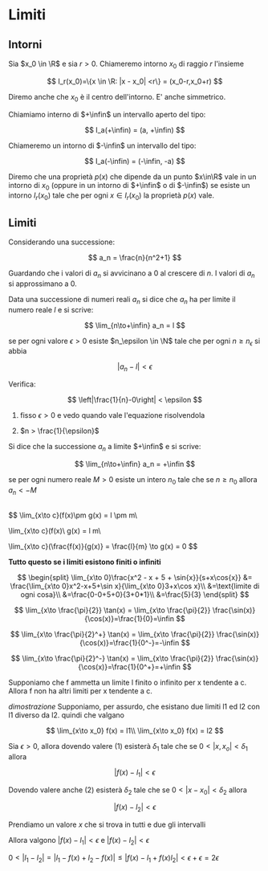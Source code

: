 # Limiti

## Intorni

Sia $x_0 \in \R$ e sia $r > 0$. Chiameremo intorno $x_0$ di raggio $r$ l'insieme

$$
I_r(x_0)=\{x \in \R: |x - x_0| <r\} = (x_0-r,x_0+r)
$$

Diremo anche che $x_0$ è il centro dell'intorno. E' anche simmetrico.

Chiamiamo interno di $+\infin$ un intervallo aperto del tipo:

$$
I_a(+\infin) = (a, +\infin)
$$

Chiameremo un intorno di $-\infin$ un intervallo del tipo:

$$
I_a(-\infin) = (-\infin, -a)
$$

Diremo che una proprietà $p(x)$ che dipende da un punto $x\in\R$ vale in un intorno di $x_0$ (oppure in un intorno di $+\infin$ o di $-\infin$) se esiste un intorno $I_r(x_0)$ tale che per ogni $x\in I_r(x_0)$ la proprietà $p(x)$ vale.

## Limiti

Considerando una successione:

$$
a_n = \frac{n}{n^2+1}
$$

Guardando che i valori di $a_n$ si avvicinano a 0 al crescere di $n$. I valori di $a_n$ si approssimano a 0.

Data una successione di numeri reali $a_n$ si dice che $a_n$ ha per limite il numero reale $l$ e si scrive:

$$
\lim_{n\to+\infin} a_n = l
$$

se per ogni valore $\epsilon > 0$ esiste $n_\epsilon \in \N$ tale che per ogni $n\ge n_\epsilon$ si abbia

$$
|a_n-l|<\epsilon
$$

Verifica:

$$
\left|\frac{1}{n}-0\right| < \epsilon
$$

1. fisso $\epsilon > 0$ e vedo quando vale l'equazione risolvendola

2. $n > \frac{1}{\epsilon}$

Si dice che la successione $a_n$ a limite $+\infin$ e si scrive:

$$
\lim_{n\to+\infin} a_n = +\infin
$$

se per ogni numero reale $M>0$ esiste un intero $n_0$ tale che se $n\ge n_0$ allora $a_n < -M$

## 

$$
\lim_{x\to c}(f(x)\pm g(x) = l \pm m\\

\lim_{x\to c}(f(x)\ g(x) = l m\\

\lim_{x\to c}(\frac{f(x)}{g(x)} = \frac{l}{m} \to g(x) = 0
$$

**Tutto questo se i limiti esistono finiti o infiniti**

$$
\begin{split}
\lim_{x\to 0}\frac{x^2 - x + 5 + \sin{x}}{s+x\cos{x}} &= \frac{\lim_{x\to 0}x^2-x+5+\sin x}{\lim_{x\to 0}3+x\cos x}\\
&=\text{limite di ogni cosa}\\
&=\frac{0-0+5+0}{3+0*1}\\
&=\frac{5}{3}
\end{split}
$$

$$
\lim_{x\to \frac{\pi}{2}} \tan(x) = \lim_{x\to \frac{\pi}{2}} \frac{\sin(x)}{\cos(x)}=\frac{1}{0}=\infin
$$

$$
\lim_{x\to \frac{\pi}{2}^+} \tan(x) = \lim_{x\to \frac{\pi}{2}} \frac{\sin(x)}{\cos(x)}=\frac{1}{0^-}=-\infin
$$

$$
\lim_{x\to \frac{\pi}{2}^-} \tan(x) = \lim_{x\to \frac{\pi}{2}} \frac{\sin(x)}{\cos(x)}=\frac{1}{0^+}=+\infin
$$

Supponiamo che f ammetta un limite l finito o infinito per x tendente a c. Allora f non ha altri limiti per x tendente a c.

*dimostrazione* Supponiamo, per assurdo, che esistano due limiti l1 ed l2 con l1 diverso da l2. quindi che valgano 

$$
\lim_{x\to x_0} f(x) = l1\\
\lim_{x\to x_0} f(x) = l2
$$

Sia $\epsilon > 0$, allora dovendo valere (1) esisterà $\delta_1$ tale che se $0<|x,x_o|<\delta_1$ allora 

$$
|f(x)-l_1|<\epsilon
$$

Dovendo valere anche (2) esisterà $\delta_2$ tale che se $0<|x-x_0|<\delta_2$ allora 

$$
|f(x)-l_2|<\epsilon
$$

Prendiamo un valore $x$ che si trova in tutti e due gli intervalli

Allora valgono $|f(x) - l_1|<\epsilon$ e $|f(x) - l_2|<\epsilon$

$0<|l_1-l_2| = |l_1 - f(x) +l_2 -f(x)|\le| f(x) - l_1 +f(x) l_2|<\epsilon + \epsilon =2\epsilon$
